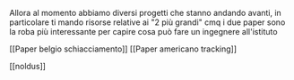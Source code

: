 Allora al momento abbiamo diversi progetti che stanno andando avanti, in particolare ti mando risorse relative ai "2 più grandi"
cmq i due paper sono la roba più interessante per capire cosa può fare un ingegnere all'istituto

[[Paper belgio schiacciamento]]
[[Paper americano tracking]]




[[noldus]]


